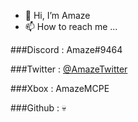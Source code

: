 - 👋 Hi, I’m Amaze
- 📫 How to reach me ...

###Discord : Amaze#9464

###Twitter : [@AmazeTwitter](https://twitter.com/AmazeTweeter?t=o68dd4H3AOVwlAQAmWSpQw&s=09)

###Xbox : AmazeMCPE 

###Github : 💀 


<!---
AmazeGithub/AmazeGithub is a ✨ special ✨ repository because its `README.md` (this file) appears on your GitHub profile.
You can click the Preview link to take a look at your changes.
--->

